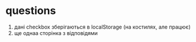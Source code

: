 # questions

1. дані checkbox зберігаються в localStorage (на костилях, але працює)
2. ще однаа сторінка з відповідями